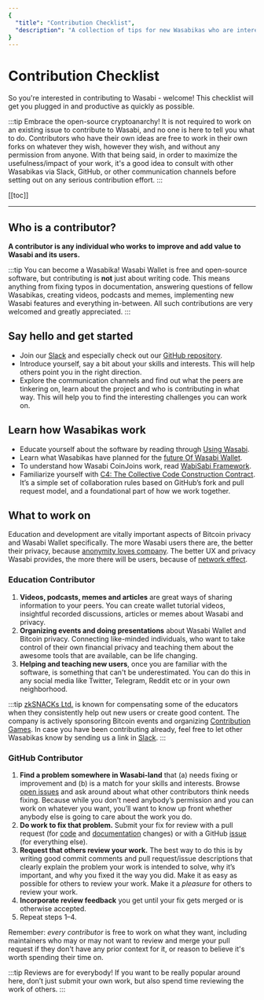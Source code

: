 ```yaml
---
{
  "title": "Contribution Checklist",
  "description": "A collection of tips for new Wasabikas who are interested in supporting Wasabi Wallet. Here you find all the details to enable a swift start to your contribution. This is the Wasabi documentation, an archive of knowledge about the open-source, non-custodial and privacy-focused Bitcoin wallet for desktop."
}
---
```


# Contribution Checklist

So you're interested in contributing to Wasabi - welcome!
This checklist will get you plugged in and productive as quickly as possible.

:::tip Embrace the open-source cryptoanarchy!
It is not required to work on an existing issue to contribute to Wasabi, and no one is here to tell you what to do.
Contributors who have their own ideas are free to work in their own forks on whatever they wish, however they wish, and without any permission from anyone.
With that being said, in order to maximize the usefulness/impact of your work, it's a good idea to consult with other Wasabikas via Slack, GitHub, or other communication channels before setting out on any serious contribution effort.
:::

[[toc]]

---

## Who is a contributor?
**A contributor is any individual who works to improve and add value to Wasabi and its users.**

:::tip You can become a Wasabika!
Wasabi Wallet is free and open-source software, but contributing is **not** just about writing code.
This means anything from fixing typos in documentation, answering questions of fellow Wasabikas, creating videos, podcasts and memes, implementing new Wasabi features and everything in-between.
All such contributions are very welcomed and greatly appreciated.
:::

## Say hello and get started
- Join our [Slack](https://join.slack.com/t/tumblebit/shared_invite/enQtNjQ1MTQ2NzQ1ODI0LWIzOTg5YTM3YmNkOTg1NjZmZTQ3NmM1OTAzYmQyYzk1M2M0MTdlZDk2OTQwNzFiNTg1ZmExNzM0NjgzY2M0Yzg) and especially check out our [GitHub repository](https://github.com/zkSnacks/WalletWasabi).
- Introduce yourself, say a bit about your skills and interests.
This will help others point you in the right direction.
- Explore the communication channels and find out what the peers are tinkering on, learn about the project and who is contributing in what way.
This will help you to find the interesting challenges you can work on.

## Learn how Wasabikas work
- Educate yourself about the software by reading through [Using Wasabi](/using-wasabi/).
- Learn what Wasabikas have planned for the [future Of Wasabi Wallet](/building-wasabi/FutureOfWasabiWallet.md).
- To understand how Wasabi CoinJoins work, read [WabiSabi Framework](https://eprint.iacr.org/2021/206).
- Familiarize yourself with [C4: The Collective Code Construction Contract](https://rfc.unprotocols.org/spec:1/C4/).
It’s a simple set of collaboration rules based on GitHub’s fork and pull request model, and a foundational part of how we work together.

## What to work on
Education and development are vitally important aspects of Bitcoin privacy and Wasabi Wallet specifically.
The more Wasabi users there are, the better their privacy, because [anonymity loves company](https://www.freehaven.net/anonbib/cache/usability:weis2006.pdf).
The better UX and privacy Wasabi provides, the more there will be users, because of [network effect](https://en.wikipedia.org/wiki/Network_effect).

### Education Contributor
1. **Videos, podcasts, memes and articles** are great ways of sharing information to your peers.
You can create wallet tutorial videos, insightful recorded discussions, articles or memes about Wasabi and privacy.
2. **Organizing events and doing presentations** about Wasabi Wallet and Bitcoin privacy.
Connecting like-minded individuals, who want to take control of their own financial privacy and teaching them about the awesome tools that are available, can be life changing.
3. **Helping and teaching new users**, once you are familiar with the software, is something that can't be underestimated.
You can do this in any social media like Twitter, Telegram, Reddit etc or in your own neighborhood.

:::tip [zkSNACKs Ltd.](https://zksnacks.com/) is known for compensating some of the educators when they consistently help out new users or create good content. 
The company is actively sponsoring Bitcoin events and organizing [Contribution Games](https://blog.wasabiwallet.io/coming-soon-contribution-games/).
In case you have been contributing already, feel free to let other Wasabikas know by sending us a link in [Slack](https://join.slack.com/t/tumblebit/shared_invite/enQtNjQ1MTQ2NzQ1ODI0LWIzOTg5YTM3YmNkOTg1NjZmZTQ3NmM1OTAzYmQyYzk1M2M0MTdlZDk2OTQwNzFiNTg1ZmExNzM0NjgzY2M0Yzg).
:::

### GitHub Contributor
1. **Find a problem somewhere in Wasabi-land** that (a) needs fixing or improvement and (b) is a match for your skills and interests.
Browse [open issues](https://github.com/zksnacks/walletwasabi/issues) and ask around about what other contributors think needs fixing.
Because while you don’t need anybody’s permission and you can work on whatever you want, you’ll want to know up front whether anybody else is going to care about the work you do.
2. **Do work to fix that problem.** Submit your fix for review with a pull request (for [code](https://github.com/zkSNACKs/WalletWasabi/pulls?q=is%3Apr+is%3Aopen+sort%3Aupdated-desc) and [documentation](https://github.com/zkSNACKs/WasabiDoc/pulls) changes) or with a GitHub [issue](https://github.com/zksnacks/walletwasabi/issues?q=is%3Aissue+is%3Aopen+sort%3Aupdated-desc) (for everything else).
3. **Request that others review your work.** The best way to do this is by writing good commit comments and pull request/issue descriptions that clearly explain the problem your work is intended to solve, why it’s important, and why you fixed it the way you did.
Make it as easy as possible for others to review your work. Make it a *pleasure* for others to review your work.
4. **Incorporate review feedback** you get until your fix gets merged or is otherwise accepted.
5. Repeat steps 1–4.

Remember: _every contributor_ is free to work on what they want, including maintainers who may or may not want to review and merge your pull request if they don't have any prior context for it, or reason to believe it's worth spending their time on.

:::tip Reviews are for everybody!
If you want to be really popular around here, don’t just submit your own work, but also spend time reviewing the work of others.
:::
